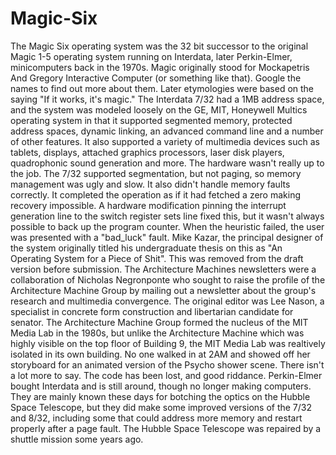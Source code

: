 # Magic-Six
The Magic Six operating system was the 32 bit successor to the original Magic 1-5 operating system running on Interdata, later Perkin-Elmer, minicomputers back in the 1970s. Magic originally stood for Mockapetris And Gregory Interactive Computer (or something like that). Google the names to find out more about them. Later etymologies were based on the saying "If it works, it's magic."
The Interdata 7/32 had a 1MB address space, and the system was modeled loosely on the GE, MIT, Honeywell Multics operating system in that it supported segmented memory, protected address spaces, dynamic linking, an advanced command line and a number of other features. It also supported a variety of multimedia devices such as tablets, displays, attached graphics processors, laser disk players, quadrophonic sound generation and more. 
The hardware wasn't really up to the job. The 7/32 supported segmentation, but not paging, so memory management was ugly and slow. It also didn't handle memory faults correctly. It completed the operation as if it had fetched a zero making recovery impossible. A hardware modification pinning the interrupt generation line to the switch register sets line fixed this, but it wasn't always possible to back up the program counter. When the heuristic failed, the user was presented with a "bad_luck" fault. Mike Kazar, the principal designer of the system originally titled his undergraduate thesis on this as "An Operating System for a Piece of Shit". This was removed from the draft version before submission.
The Architecture Machines newsletters were a collaboration of Nicholas Negronponte who sought to raise the profile of the Architecture Machine Group by mailing out a newsletter about the group's research and multimedia convergence. The original editor was Lee Nason, a specialist in concrete form construction and libertarian candidate for senator. The Architecture Machine Group formed the nucleus of the MIT Media Lab in the 1980s, but unlike the Architecture Machine which was highly visible on the top floor of Building 9, the MIT Media Lab was realtively isolated in its own building. No one walked in at 2AM and showed off her storyboard for an animated version of the Psycho shower scene.
There isn't a lot more to say. The code has been lost, and good riddance. Perkin-Elmer bought Interdata and is still around, though no longer making computers. They are mainly known these days for botching the optics on the Hubble Space Telescope, but they did make some improved versions of the 7/32 and 8/32, including some that could address more memory and restart properly after a page fault. The Hubble Space Telescope was repaired by a shuttle mission some years ago.
